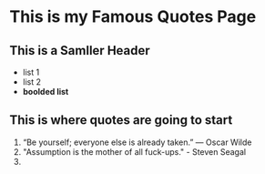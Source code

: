 # This is my Famous Quotes Page

## This is a Samller Header

* list 1
* list 2
* **boolded list**

## This is where quotes are going to start

1. “Be yourself; everyone else is already taken.” ― Oscar Wilde
2. "Assumption is the mother of all fuck-ups." - Steven Seagal
3. 